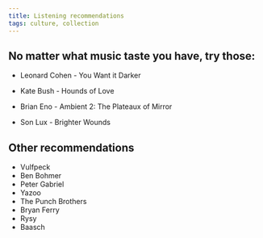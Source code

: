 ```yaml
---
title: Listening recommendations
tags: culture, collection
---
```


## No matter what music taste you have, try those:

- Leonard Cohen - You Want it Darker

- Kate Bush - Hounds of Love

- Brian Eno - Ambient 2: The Plateaux of Mirror

- Son Lux - Brighter Wounds


## Other recommendations

- Vulfpeck
- Ben Bohmer
- Peter Gabriel
- Yazoo
- The Punch Brothers
- Bryan Ferry
- Rysy
- Baasch

